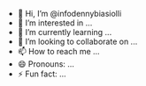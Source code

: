 - 👋 Hi, I’m @infodennybiasiolli
- 👀 I’m interested in ...
- 🌱 I’m currently learning ...
- 💞️ I’m looking to collaborate on ...
- 📫 How to reach me ...
- 😄 Pronouns: ...
- ⚡ Fun fact: ...

<!---
infodennybiasiolli/infodennybiasiolli is a ✨ special ✨ repository because its `README.md` (this file) appears on your GitHub profile.
You can click the Preview link to take a look at your changes.
--->
